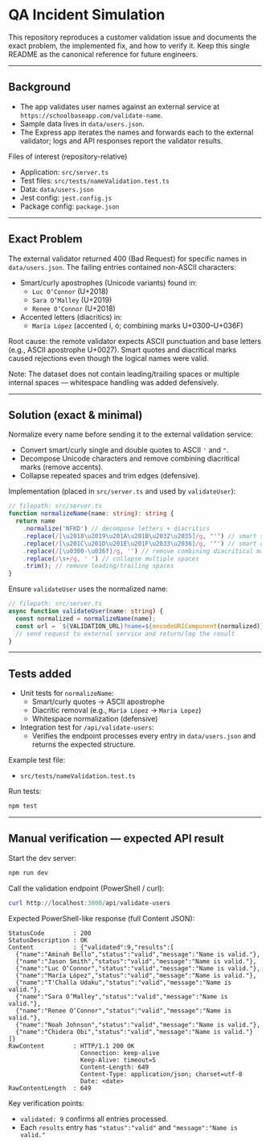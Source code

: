 # QA Incident Simulation

This repository reproduces a customer validation issue and documents the exact problem, the implemented fix, and how to verify it. Keep this single README as the canonical reference for future engineers.

---

## Background

- The app validates user names against an external service at `https://schoolbaseapp.com/validate-name`.
- Sample data lives in `data/users.json`.
- The Express app iterates the names and forwards each to the external validator; logs and API responses report the validator results.

Files of interest (repository-relative)
- Application: `src/server.ts`
- Test files: `src/tests/nameValidation.test.ts`
- Data: `data/users.json`
- Jest config: `jest.config.js`
- Package config: `package.json`

---

## Exact Problem

The external validator returned 400 (Bad Request) for specific names in `data/users.json`. The failing entries contained non-ASCII characters:

- Smart/curly apostrophes (Unicode variants) found in:
  - `Luc O‘Connor` (U+2018)
  - `Sara O’Malley` (U+2019)
  - `Renee O‘Connor` (U+2018)
- Accented letters (diacritics) in:
  - `María López` (accented í, ó; combining marks U+0300–U+036F)

Root cause: the remote validator expects ASCII punctuation and base letters (e.g., ASCII apostrophe U+0027). Smart quotes and diacritical marks caused rejections even though the logical names were valid.

Note: The dataset does not contain leading/trailing spaces or multiple internal spaces — whitespace handling was added defensively.

---

## Solution (exact & minimal)

Normalize every name before sending it to the external validation service:

- Convert smart/curly single and double quotes to ASCII `'` and `"`.
- Decompose Unicode characters and remove combining diacritical marks (remove accents).
- Collapse repeated spaces and trim edges (defensive).

Implementation (placed in `src/server.ts` and used by `validateUser`):

```typescript
// filepath: src/server.ts
function normalizeName(name: string): string {
  return name
    .normalize('NFKD') // decompose letters + diacritics
    .replace(/[\u2018\u2019\u201A\u201B\u2032\u2035]/g, "'") // smart single quotes → '
    .replace(/[\u201C\u201D\u201E\u201F\u2033\u2036]/g, '"') // smart double quotes → "
    .replace(/[\u0300-\u036f]/g, '') // remove combining diacritical marks
    .replace(/\s+/g, ' ') // collapse multiple spaces
    .trim(); // remove leading/trailing spaces
}
```

Ensure `validateUser` uses the normalized name:

```typescript
// filepath: src/server.ts
async function validateUser(name: string) {
  const normalized = normalizeName(name);
  const url = `${VALIDATION_URL}?name=${encodeURIComponent(normalized)}`;
  // send request to external service and return/log the result
}
```

---

## Tests added

- Unit tests for `normalizeName`:
  - Smart/curly quotes → ASCII apostrophe
  - Diacritic removal (e.g., `María López` → `Maria Lopez`)
  - Whitespace normalization (defensive)
- Integration test for `/api/validate-users`:
  - Verifies the endpoint processes every entry in `data/users.json` and returns the expected structure.

Example test file:
- `src/tests/nameValidation.test.ts`


Run tests:
```bash
npm test
```

---

## Manual verification — expected API result

Start the dev server:
```bash
npm run dev
```

Call the validation endpoint (PowerShell / curl):
```powershell
curl http://localhost:3000/api/validate-users
```

Expected PowerShell-like response (full Content JSON):

```text
StatusCode        : 200
StatusDescription : OK
Content           : {"validated":9,"results":[
  {"name":"Aminah Bello","status":"valid","message":"Name is valid."},
  {"name":"Jason Smith","status":"valid","message":"Name is valid."},
  {"name":"Luc O‘Connor","status":"valid","message":"Name is valid."},
  {"name":"María López","status":"valid","message":"Name is valid."},
  {"name":"T'Challa Udaku","status":"valid","message":"Name is valid."},
  {"name":"Sara O’Malley","status":"valid","message":"Name is valid."},
  {"name":"Renee O‘Connor","status":"valid","message":"Name is valid."},
  {"name":"Noah Johnson","status":"valid","message":"Name is valid."},
  {"name":"Chidera Obi","status":"valid","message":"Name is valid."}
]}
RawContent        : HTTP/1.1 200 OK
                    Connection: keep-alive
                    Keep-Alive: timeout=5
                    Content-Length: 649
                    Content-Type: application/json; charset=utf-8
                    Date: <date>
RawContentLength  : 649
```

Key verification points:
- `validated: 9` confirms all entries processed.
- Each `results` entry has `"status":"valid"` and `"message":"Name is valid."`
